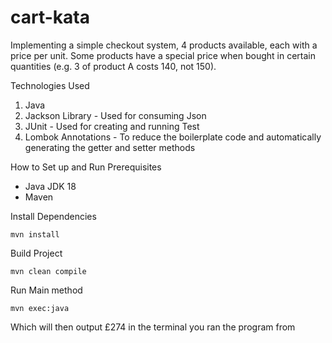 # cart-kata
Implementing a simple checkout system, 4 products available, each with a price per unit. Some products have a special price when bought in certain quantities (e.g. 3 of product A costs 140, not 150).

Technologies Used
1. Java
2. Jackson Library - Used for consuming Json
3. JUnit - Used for creating and running Test
4. Lombok Annotations - To reduce the boilerplate code and automatically generating the getter and setter methods

How to Set up and Run Prerequisites
* Java JDK 18
* Maven
  
Install Dependencies

```
mvn install
```

Build Project 
```
mvn clean compile
```

Run Main method
```
mvn exec:java 
```

Which will then output £274 in the terminal you ran the program from
